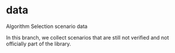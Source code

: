 data
====

Algorithm Selection scenario data

In this branch, we collect scenarios that are still not verified and not officially part of the library. 